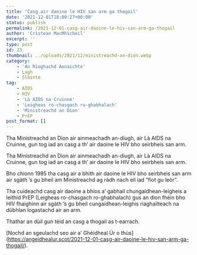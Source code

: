 ```yaml
---
title: 'Casg air daoine le HIV san arm ga thogail'
date: '2021-12-01T18:00:27+00:00'
status: publish
permalink: /2021-12-01-casg-air-daoine-le-hiv-san-arm-ga-thogail
author: 'Crìstean MacMhìcheil'
excerpt: ''
type: post
id: 23
thumbnail: ../uploads/2021/12/ministreachd-an-dion.webp
category:
    - 'An Rìoghachd Aonaichte'
    - Lagh
    - Slàinte
tag:
    - AIDS
    - HIV
    - 'Là AIDS na Cruinne'
    - 'Leigheas ro-chasgach ro-ghabhalach'
    - 'Ministreachd an Dìon'
    - PrEP
post_format: []
---
```

Tha Ministreachd an Dìon air ainmeachadh an-diugh, air Là AIDS na Cruinne, gun tog iad an casg a th’ air daoine le HIV bho seirbheis san arm.

Tha Ministreachd an Dìon air ainmeachadh an-diugh, air Là AIDS na Cruinne, gun tog iad an casg a th’ air daoine le HIV bho seirbheis san arm.

Bho chionn 1985 tha casg air a bhith air daoine le HIV bho seirbheis san arm air sgàth ’s gu bheil am Ministreachd ag ràdh nach eil iad “fiot gu leòr”.

Tha cuideachd casg air daoine a bhios a’ gabhail chungaidhean-leigheis a leithid PrEP (Leigheas ro-chasgach ro-ghabhalach) gus an dìon fhèin bho HIV fhaighinn air sgàth ’s gu bheil cungaidhean-leighis riaghailteach na dùbhlan logastachd air an arm.

Thathar an dùil gun tèid an casg a thogail as t-earrach.

\[Nochd an sgeulachd seo air a’ Ghèidheal Ùr o thùs\](https://angeidhealur.scot/2021-12-01-casg-air-daoine-le-hiv-san-arm-ga-thogail/).